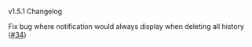 v1.5.1 Changelog

Fix bug where notification would always display when deleting all history (<a href="https://github.com/Rayquaza01/HistoryCleaner/issues/34">#34</a>)
